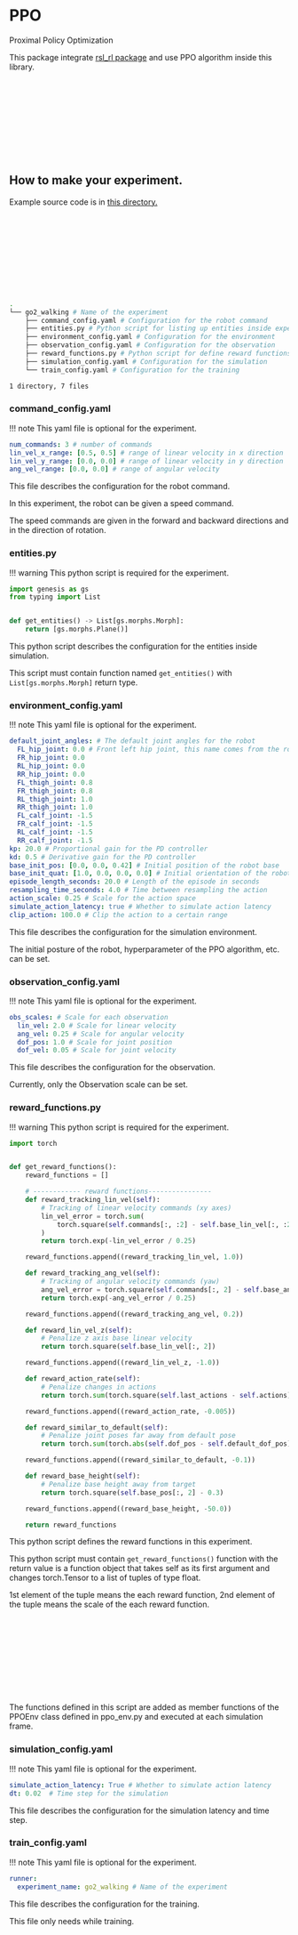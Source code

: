 # PPO

Proximal Policy Optimization

This package integrate [rsl_rl package](https://github.com/leggedrobotics/rsl_rl.git) and use PPO algorithm inside this library.

<div class="iframely-embed"><div class="iframely-responsive" style="height: 140px; padding-bottom: 0;"><a href="https://github.com/leggedrobotics/rsl_rl" data-iframely-url="//iframely.net/CTTcMoF0?card=small"></a></div></div><script async src="//iframely.net/embed.js"></script>

## How to make your experiment.

Example source code is in [this directory.](https://github.com/team-re-boot/genesis_ros/tree/master/genesis_ros/ppo/config/go2_walking)

<div class="iframely-embed"><div class="iframely-responsive" style="height: 140px; padding-bottom: 0;"><a href="https://github.com/team-re-boot/genesis_ros/tree/master/genesis_ros/ppo/config/go2_walking" data-iframely-url="//iframely.net/xh712z3b?card=small"></a></div></div><script async src="//iframely.net/embed.js"></script>

```bash
.
└── go2_walking # Name of the experiment
    ├── command_config.yaml # Configuration for the robot command
    ├── entities.py # Python script for listing up entities inside experiment
    ├── environment_config.yaml # Configuration for the environment
    ├── observation_config.yaml # Configuration for the observation
    ├── reward_functions.py # Python script for define reward functions
    ├── simulation_config.yaml # Configuration for the simulation
    └── train_config.yaml # Configuration for the training

1 directory, 7 files
```

### command_config.yaml

!!! note
    This yaml file is optional for the experiment.

```yaml
num_commands: 3 # number of commands
lin_vel_x_range: [0.5, 0.5] # range of linear velocity in x direction
lin_vel_y_range: [0.0, 0.0] # range of linear velocity in y direction
ang_vel_range: [0.0, 0.0] # range of angular velocity
```

This file describes the configuration for the robot command.

In this experiment, the robot can be given a speed command.

The speed commands are given in the forward and backward directions and in the direction of rotation.

### entities.py

!!! warning
    This python script is required for the experiment.

```python
import genesis as gs
from typing import List


def get_entities() -> List[gs.morphs.Morph]:
    return [gs.morphs.Plane()]
```

This python script describes the configuration for the entities inside simulation.

This script must contain function named `get_entities()` with `List[gs.morphs.Morph]` return type.

### environment_config.yaml

!!! note
    This yaml file is optional for the experiment.

```yaml
default_joint_angles: # The default joint angles for the robot
  FL_hip_joint: 0.0 # Front left hip joint, this name comes from the robot URDF
  FR_hip_joint: 0.0
  RL_hip_joint: 0.0
  RR_hip_joint: 0.0
  FL_thigh_joint: 0.8
  FR_thigh_joint: 0.8
  RL_thigh_joint: 1.0
  RR_thigh_joint: 1.0
  FL_calf_joint: -1.5
  FR_calf_joint: -1.5
  RL_calf_joint: -1.5
  RR_calf_joint: -1.5
kp: 20.0 # Proportional gain for the PD controller
kd: 0.5 # Derivative gain for the PD controller
base_init_pos: [0.0, 0.0, 0.42] # Initial position of the robot base
base_init_quat: [1.0, 0.0, 0.0, 0.0] # Initial orientation of the robot base
episode_length_seconds: 20.0 # Length of the episode in seconds
resampling_time_seconds: 4.0 # Time between resampling the action
action_scale: 0.25 # Scale for the action space
simulate_action_latency: true # Whether to simulate action latency
clip_action: 100.0 # Clip the action to a certain range
```

This file describes the configuration for the simulation environment.

The initial posture of the robot, hyperparameter of the PPO algorithm, etc. can be set.

### observation_config.yaml

!!! note
    This yaml file is optional for the experiment.

```yaml
obs_scales: # Scale for each observation
  lin_vel: 2.0 # Scale for linear velocity
  ang_vel: 0.25 # Scale for angular velocity
  dof_pos: 1.0 # Scale for joint position
  dof_vel: 0.05 # Scale for joint velocity
```

This file describes the configuration for the observation.

Currently, only the Observation scale can be set.

### reward_functions.py

!!! warning
    This python script is required for the experiment.

```python
import torch


def get_reward_functions():
    reward_functions = []

    # ------------ reward functions----------------
    def reward_tracking_lin_vel(self):
        # Tracking of linear velocity commands (xy axes)
        lin_vel_error = torch.sum(
            torch.square(self.commands[:, :2] - self.base_lin_vel[:, :2]), dim=1
        )
        return torch.exp(-lin_vel_error / 0.25)

    reward_functions.append((reward_tracking_lin_vel, 1.0))

    def reward_tracking_ang_vel(self):
        # Tracking of angular velocity commands (yaw)
        ang_vel_error = torch.square(self.commands[:, 2] - self.base_ang_vel[:, 2])
        return torch.exp(-ang_vel_error / 0.25)

    reward_functions.append((reward_tracking_ang_vel, 0.2))

    def reward_lin_vel_z(self):
        # Penalize z axis base linear velocity
        return torch.square(self.base_lin_vel[:, 2])

    reward_functions.append((reward_lin_vel_z, -1.0))

    def reward_action_rate(self):
        # Penalize changes in actions
        return torch.sum(torch.square(self.last_actions - self.actions), dim=1)

    reward_functions.append((reward_action_rate, -0.005))

    def reward_similar_to_default(self):
        # Penalize joint poses far away from default pose
        return torch.sum(torch.abs(self.dof_pos - self.default_dof_pos), dim=1)

    reward_functions.append((reward_similar_to_default, -0.1))

    def reward_base_height(self):
        # Penalize base height away from target
        return torch.square(self.base_pos[:, 2] - 0.3)

    reward_functions.append((reward_base_height, -50.0))

    return reward_functions

```

This python script defines the reward functions in this experiment.

This python script must contain `get_reward_functions()` function with the return value is a function object that takes self as its first argument and changes torch.Tensor to a list of tuples of type float.

1st element of the tuple means the each reward function, 2nd element of the tuple means the scale of the each reward function.

<div class="iframely-embed"><div class="iframely-responsive" style="height: 140px; padding-bottom: 0;"><a href="https://github.com/team-re-boot/genesis_ros/blob/master/genesis_ros/ppo/ppo_env.py" data-iframely-url="//iframely.net/9xjFkyjT?card=small"></a></div></div><script async src="//iframely.net/embed.js"></script>

The functions defined in this script are added as member functions of the PPOEnv class defined in ppo_env.py and executed at each simulation frame.

### simulation_config.yaml

!!! note
    This yaml file is optional for the experiment.

```yaml
simulate_action_latency: True # Whether to simulate action latency
dt: 0.02  # Time step for the simulation
```

This file describes the configuration for the simulation latency and time step.

### train_config.yaml

!!! note
    This yaml file is optional for the experiment.

```yaml
runner:
  experiment_name: go2_walking # Name of the experiment
```

This file describes the configuration for the training.

This file only needs while training.
